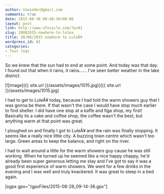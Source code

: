 ```yaml
---
author: ntwinder@gmail.com
comments: true
date: 2015-08-30 09:48:36+00:00
layout: post
link: http://www.nfxcycle.com/?p=81
slug: 28082015-nowhere-to-lulea
title: 28/08/2015 nowhere to LuleÃ¥
wordpress_id: 81
categories:
- Tour logs
---
```


So we knew that the sun had to end at some point. And today was that day. I found out that when it rains, it rains...... I've seen better weather in the lake district. 


[![image]({{ site.url }}/assets/images/1015.jpg)]({{ site.url }}/assets/images/1015.jpg)



I had to get to LuleÃ¥ today, because I had told the warm showers guy that I was gonna be there. If that wasn't the case I would have stop much earlier to find shelter. I did have one stop at a kaffe and figa shop, my first! Basically its a cake and coffee shop, the coffee wasn't the best, but anything warm at that point was great. 

I ploughed on and finally I got to LuleÃ¥ and the rain was finally stopping. It seems like a really nice little city. A buzzing town centre which wasn't too large. Green areas to keep the balance, and right on the river. 

I had to wait around a little for the warm showers guy cause he was still working. When he turned up he seemed like a nice happy chappy, he'd already been super generous letting me stay and I've got to say it was a good first experience of warm showers. We went for a few drinks in the evening and I was well and truly knackered. It was great to sleep in a bed again.

[sgpx gpx="/gpxFiles/2015-08-28_09-14-36.gpx"]
